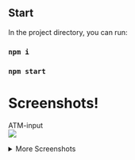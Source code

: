 
## Start

In the project directory, you can run:

### `npm i`
### `npm start`


# Screenshots!
ATM-input    
<img src="https://github.com/pinosol/readme-assets/blob/master/simple-atm/input.jpg" />

<details>
  <summary>More Screenshots</summary>   
       
  Enter Page           
  <img src="https://github.com/pinosol/readme-assets/blob/master/simple-atm/atms.jpg" />

  Success window   
  <img src="https://github.com/pinosol/readme-assets/blob/master/simple-atm/success.jpg" />

  Summ erorr   
  <img src="https://github.com/pinosol/readme-assets/blob/master/simple-atm/summ-error.jpg" />

  Balance error   
  <img src="https://github.com/pinosol/readme-assets/blob/master/simple-atm/balance-error.jpg" />

</details>

